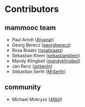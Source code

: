 # Contributors

## mammooc team

* Paul Arndt ([Atyanar](https://github.com/Atyanar))
* Georg Berecz ([georgberecz](https://github.com/georgberecz))
* Rosa Braatz ([rosabraatz](https://github.com/rosabraatz))
* Sebastian Kliem ([sebastiankliem](https://github.com/sebastiankliem))
* Mandy Klingbeil ([mandyklingbeil](https://github.com/mandyklingbeil))
* Jan Renz ([jprberlin](https://github.com/jprberlin))
* Sebastian Serth ([MrSerth](https://github.com/MrSerth>))

## community

* Michael Mokrysz ([46bit](https://github.com/46bit))
